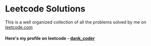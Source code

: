 # Leetcode Solutions
This is a well organized collection of all the problems solved by me on [leetcode.com](http://leetcode.com/)

#### Here's my profile on leetcode - [dank_coder](https://leetcode.com/dank_coder/)


